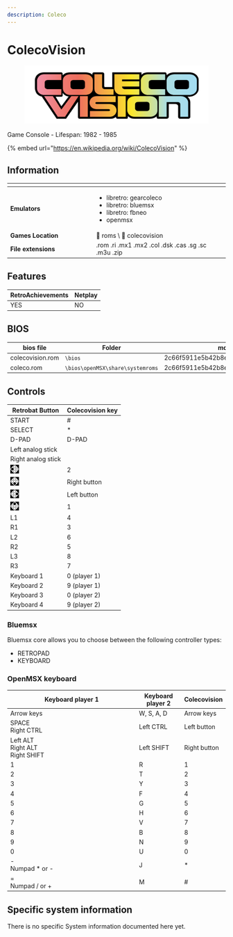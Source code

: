 ```yaml
---
description: Coleco
---
```


# ColecoVision

<div align="left">

<figure><img src="https://raw.githubusercontent.com/fabricecaruso/es-theme-carbon/52ff37c9e265587d006945a2ba695b5a962b3a3d/art/logos/colecovision.svg" alt=""><figcaption></figcaption></figure>

</div>

Game Console - Lifespan: 1982 - 1985

{% embed url="https://en.wikipedia.org/wiki/ColecoVision" %}

## Information

<table data-header-hidden><thead><tr><th width="184"></th><th></th><th data-hidden></th></tr></thead><tbody><tr><td><strong>Emulators</strong></td><td><ul><li>libretro: gearcoleco</li><li>libretro: bluemsx</li><li>libretro: fbneo</li><li>openmsx</li></ul></td><td></td></tr><tr><td><strong>Games Location</strong></td><td><span data-gb-custom-inline data-tag="emoji" data-code="1f4c1">📁</span> roms \ <span data-gb-custom-inline data-tag="emoji" data-code="1f4c2">📂</span> colecovision</td><td></td></tr><tr><td><strong>File extensions</strong></td><td>.rom .ri .mx1 .mx2 .col .dsk .cas .sg .sc .m3u .zip</td><td></td></tr></tbody></table>

## Features

| RetroAchievements | Netplay |
| ----------------- | ------- |
| YES               | NO      |

## BIOS

<table><thead><tr><th width="175.55555555555557">bios file</th><th width="232">Folder</th><th>md5</th></tr></thead><tbody><tr><td>colecovision.rom</td><td><code>\bios</code></td><td>2c66f5911e5b42b8ebe113403548eee7</td></tr><tr><td>coleco.rom</td><td><code>\bios\openMSX\share\systemroms</code></td><td>2c66f5911e5b42b8ebe113403548eee7</td></tr></tbody></table>

## Controls

| Retrobat Button                                | Colecovision key |
| ---------------------------------------------- | ---------------- |
| START                                          | #                |
| SELECT                                         | \*               |
| D-PAD                                          | D-PAD            |
| Left analog stick                              |                  |
| Right analog stick                             |                  |
| ![](<../../../.gitbook/assets/image (43).png>) | 2                |
| ![](<../../../.gitbook/assets/image (25).png>) | Right button     |
| ![](<../../../.gitbook/assets/image (11).png>) | Left button      |
| ![](<../../../.gitbook/assets/image (45).png>) | 1                |
| L1                                             | 4                |
| R1                                             | 3                |
| L2                                             | 6                |
| R2                                             | 5                |
| L3                                             | 8                |
| R3                                             | 7                |
| Keyboard 1                                     | 0 (player 1)     |
| Keyboard 2                                     | 9 (player 1)     |
| Keyboard 3                                     | 0 (player 2)     |
| Keyboard 4                                     | 9 (player 2)     |

### Bluemsx

Bluemsx core allows you to choose between the following controller types:

* RETROPAD
* KEYBOARD

### OpenMSX keyboard

<table><thead><tr><th width="283">Keyboard player 1</th><th>Keyboard player 2</th><th>Colecovision</th></tr></thead><tbody><tr><td>Arrow keys</td><td>W, S, A, D</td><td>Arrow keys</td></tr><tr><td>SPACE<br>Right CTRL</td><td>Left CTRL</td><td>Left button</td></tr><tr><td>Left ALT<br>Right ALT<br>Right SHIFT</td><td>Left SHIFT</td><td>Right button</td></tr><tr><td>1</td><td>R</td><td>1</td></tr><tr><td>2</td><td>T</td><td>2</td></tr><tr><td>3</td><td>Y</td><td>3</td></tr><tr><td>4</td><td>F</td><td>4</td></tr><tr><td>5</td><td>G</td><td>5</td></tr><tr><td>6</td><td>H</td><td>6</td></tr><tr><td>7</td><td>V</td><td>7</td></tr><tr><td>8</td><td>B</td><td>8</td></tr><tr><td>9</td><td>N</td><td>9</td></tr><tr><td>0</td><td>U</td><td>0</td></tr><tr><td>-<br>Numpad * or -</td><td>J</td><td>*</td></tr><tr><td>=<br>Numpad / or +</td><td>M</td><td>#</td></tr></tbody></table>

## Specific system information

There is no specific System information documented here yet.
